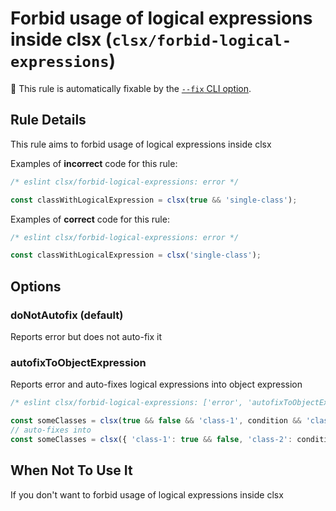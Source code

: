 # Forbid usage of logical expressions inside clsx (`clsx/forbid-logical-expressions`)

🔧 This rule is automatically fixable by the [`--fix` CLI option](https://eslint.org/docs/latest/user-guide/command-line-interface#--fix).

<!-- end auto-generated rule header -->

## Rule Details

This rule aims to forbid usage of logical expressions inside clsx

Examples of **incorrect** code for this rule:

```js
/* eslint clsx/forbid-logical-expressions: error */

const classWithLogicalExpression = clsx(true && 'single-class');
```

Examples of **correct** code for this rule:

```js
/* eslint clsx/forbid-logical-expressions: error */

const classWithLogicalExpression = clsx('single-class');
```

## Options

### doNotAutofix (default)

Reports error but does not auto-fix it

### autofixToObjectExpression

Reports error and auto-fixes logical expressions into object expression

```js
/* eslint clsx/forbid-logical-expressions: ['error', 'autofixToObjectExpression'] */

const someClasses = clsx(true && false && 'class-1', condition && 'class-2');
// auto-fixes into
const someClasses = clsx({ 'class-1': true && false, 'class-2': condition });

```

## When Not To Use It

If you don't want to forbid usage of logical expressions inside clsx

